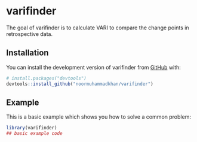 
<!-- README.md is generated from README.Rmd. Please edit that file -->

# varifinder

<!-- badges: start -->
<!-- badges: end -->

The goal of varifinder is to calculate VARI to compare the change points
in retrospective data.

## Installation

You can install the development version of varifinder from
[GitHub](https://github.com/) with:

``` r
# install.packages("devtools")
devtools::install_github("noormuhammadkhan/varifinder")
```

## Example

This is a basic example which shows you how to solve a common problem:

``` r
library(varifinder)
## basic example code
```
